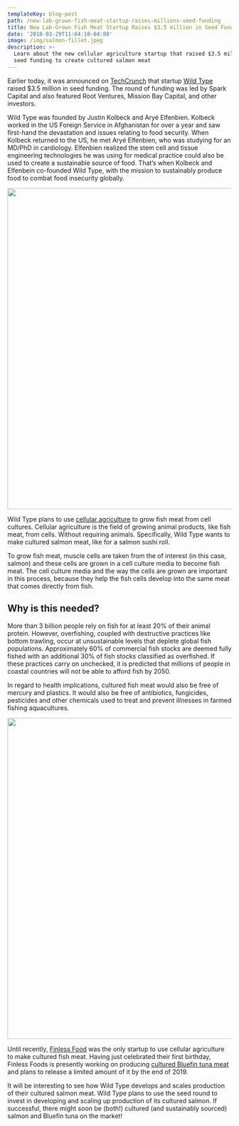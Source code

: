 ```yaml
---
templateKey: blog-post
path: /new-lab-grown-fish-meat-startup-raises-millions-seed-funding
title: New Lab-Grown Fish Meat Startup Raises $3.5 million in Seed Funding
date: '2018-03-29T11:04:10-04:00'
image: /img/salmon-fillet.jpeg
description: >-
  Learn about the new cellular agriculture startup that raised $3.5 million in
  seed funding to create cultured salmon meat
---
```

Earlier today, it was announced on [TechCrunch](//techcrunch.com/2018/03/29/wild-type-raises-3-5m-to-reinvent-meat-for-the-21st-century/) that startup [Wild Type](//www.thewildtype.com/) raised $3.5 million in seed funding. The round of funding was led by Spark Capital and also featured Root Ventures, Mission Bay Capital, and other investors.

Wild Type was founded by Justin Kolbeck and Aryé Elfenbien. Kolbeck worked in the US Foreign Service in Afghanistan for over a year and saw first-hand the devastation and issues relating to food security. When Kolbeck returned to the US, he met Aryé Elfenbien, who was studying for an MD/PhD in cardiology. Elfenbien realized the stem cell and tissue engineering technologies he was using for medical practice could also be used to create a sustainable source of food. That’s when Kolbeck and Elfenbein co-founded Wild Type, with the mission to sustainably produce food to combat food insecurity globally.

<img src="/img/salmon-fillet.jpeg" width="720px"/>

Wild Type plans to use [cellular agriculture](//www.cell.ag/cellular-agriculture-future-of-food/) to grow fish meat from cell cultures. Cellular agriculture is the field of growing animal products, like fish meat, from cells. Without requiring animals. Specifically, Wild Type wants to make cultured salmon meat, like for a salmon sushi roll.

To grow fish meat, muscle cells are taken from the of interest (in this case, salmon) and these cells are grown in a cell culture media to become fish meat. The cell culture media and the way the cells are grown are important in this process, because they help the fish cells develop into the same meat that comes directly from fish.

## Why is this needed?

More than 3 billion people rely on fish for at least 20% of their animal protein. However, overfishing, coupled with destructive practices like bottom trawling, occur at unsustainable levels that deplete global fish populations. Approximately 60% of commercial fish stocks are deemed fully fished with an additional 30% of fish stocks classified as overfished. If these practices carry on unchecked, it is predicted that millions of people in coastal countries will not be able to afford fish by 2050.

In regard to health implications, cultured fish meat would also be free of mercury and plastics. It would also be free of antibiotics, fungicides, pesticides and other chemicals used to treat and prevent illnesses in farmed fishing aquacultures.

<img src="/img/market-fish-fish-market-food.jpg" width="720px"/>

Until recently, [Finless Food](//www.finlessfoods.com) was the only startup to use cellular agriculture to make cultured fish meat. Having just celebrated their first birthday, Finless Foods is presently working on producing [cultured Bluefin tuna meat](//www.cell.ag/cell-ag-goes-fishing) and plans to release a limited amount of it by the end of 2019.

It will be interesting to see how Wild Type develops and scales production of their cultured salmon meat. Wild Type plans to use the seed round to invest in developing and scaling up production of its cultured salmon. If successful, there might soon be (both!) cultured (and sustainably sourced) salmon and Bluefin tuna on the market!
